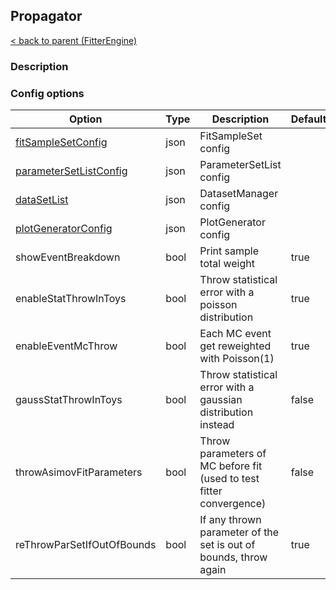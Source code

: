## Propagator

[< back to parent (FitterEngine)](./FitterEngine.md)

### Description


### Config options

| Option                                         | Type | Description                                                         | Default |
|------------------------------------------------|------|---------------------------------------------------------------------|---------|
| [fitSampleSetConfig](./FitSampleSet.md)        | json | FitSampleSet config                                                 |         |
| [parameterSetListConfig](./FitParameterSet.md) | json | ParameterSetList config                                             |         |
| [dataSetList](./DatasetLoader.md)              | json | DatasetManager config                                               |         |
| [plotGeneratorConfig](./PlotGenerator.md)      | json | PlotGenerator config                                                |         |
| showEventBreakdown                             | bool | Print sample total weight                                           | true    |
| enableStatThrowInToys                          | bool | Throw statistical error with a poisson distribution                 | true    |
| enableEventMcThrow                             | bool | Each MC event get reweighted with Poisson(1)                        | true    |
| gaussStatThrowInToys                           | bool | Throw statistical error with a gaussian distribution instead        | false   |
| throwAsimovFitParameters                       | bool | Throw parameters of MC before fit (used to test fitter convergence) | false   |
| reThrowParSetIfOutOfBounds                     | bool | If any thrown parameter of the set is out of bounds, throw again    | true    |

